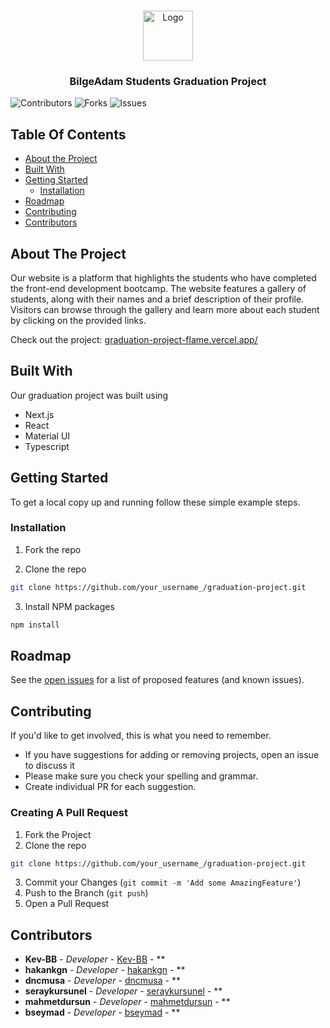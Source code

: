 <br/>
<p align="center">
  <a href="https://github.com/BilgeAdam-Academy-Students-3507/graduation-project">
    <img src="https://encrypted-tbn0.gstatic.com/images?q=tbn:ANd9GcRcxxKgXfL8o-2cmTm9kQ4V9gbXWoUaVXsuJINene5njg&s" alt="Logo" width="80" height="80">
  </a>

  <h3 align="center">BilgeAdam Students
 Graduation Project</h3>

</p>

![Contributors](https://img.shields.io/github/contributors/BilgeAdam-Academy-Students-3507/graduation-project?color=dark-green) ![Forks](https://img.shields.io/github/forks/BilgeAdam-Academy-Students-3507/graduation-project?style=social) ![Issues](https://img.shields.io/github/issues/BilgeAdam-Academy-Students-3507/graduation-project) 

## Table Of Contents

* [About the Project](#about-the-project)
* [Built With](#built-with)
* [Getting Started](#getting-started)
  * [Installation](#installation)
* [Roadmap](#roadmap)
* [Contributing](#contributing)
* [Contributors](#contributors)


## About The Project

Our website is a platform that highlights the students who have completed the front-end development bootcamp. The website features a gallery of students, along with their names and a brief description of their profile. Visitors can browse through the gallery and learn more about each student by clicking on the provided links. 

Check out the project: [graduation-project-flame.vercel.app/](https://graduation-project-flame.vercel.app/)

## Built With

Our graduation project was built using 
- Next.js
- React
- Material UI
- Typescript

## Getting Started

To get a local copy up and running follow these simple example steps.

### Installation

1. Fork the repo

2. Clone the repo

```sh
git clone https://github.com/your_username_/graduation-project.git
```

3. Install NPM packages

```sh
npm install
```

## Roadmap

See the [open issues](https://github.com/BilgeAdam-Academy-Students-3507/graduation-project/issues) for a list of proposed features (and known issues).

## Contributing

If you'd like to get involved, this is what you need to remember.
- If you have suggestions for adding or removing projects, open an issue to discuss it
- Please make sure you check your spelling and grammar.
- Create individual PR for each suggestion.

### Creating A Pull Request

1. Fork the Project
2. Clone the repo
```sh
git clone https://github.com/your_username_/graduation-project.git
```
3. Commit your Changes (`git commit -m 'Add some AmazingFeature'`)
4. Push to the Branch (`git push`)
5. Open a Pull Request

## Contributors

* **Kev-BB** - *Developer* - [Kev-BB](https://github.com/Kev-BB) - **
* **hakankgn** - *Developer* - [hakankgn](https://github.com/hakankgn) - **
* **dncmusa** - *Developer* - [dncmusa](https://github.com/dncmusa) - **
* **seraykursunel** - *Developer* - [seraykursunel](https://github.com/seraykursunel) - **
* **mahmetdursun** - *Developer* - [mahmetdursun](https://github.com/mahmetdursun) - **
* **bseymad** - *Developer* - [bseymad](https://github.com/bseymad) - **

